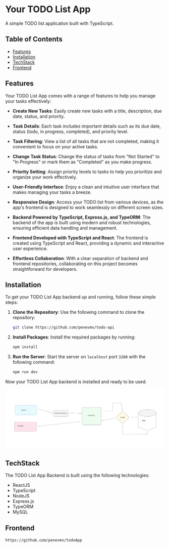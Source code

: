 # Your TODO List App

A simple TODO list application built with TypeScript.

## Table of Contents

- [Features](#features)
- [Installation](#Installation)
- [TechStack](#techstack)
- [Frontend](#frontend)

## Features

Your TODO List App comes with a range of features to help you manage your tasks effectively:

- **Create New Tasks**: Easily create new tasks with a title, description, due date, status, and priority.

- **Task Details**: Each task includes important details such as its due date, status (todo, in progress, completed), and priority level.

- **Task Filtering**: View a list of all tasks that are not completed, making it convenient to focus on your active tasks.

- **Change Task Status**: Change the status of tasks from "Not Started" to "In Progress" or mark them as "Completed" as you make progress.

- **Priority Setting**: Assign priority levels to tasks to help you prioritize and organize your work effectively.

- **User-Friendly Interface**: Enjoy a clean and intuitive user interface that makes managing your tasks a breeze.

- **Responsive Design**: Access your TODO list from various devices, as the app's frontend is designed to work seamlessly on different screen sizes.

- **Backend Powered by TypeScript, Express.js, and TypeORM**: The backend of the app is built using modern and robust technologies, ensuring efficient data handling and management.

- **Frontend Developed with TypeScript and React**: The frontend is created using TypeScript and React, providing a dynamic and interactive user experience.

- **Effortless Collaboration**: With a clear separation of backend and frontend repositories, collaborating on this project becomes straightforward for developers.

## Installation

To get your TODO List App backend up and running, follow these simple steps:

1. **Clone the Repository**: Use the following command to clone the repository:

   ```bash
   git clone https://github.com/penevmx/todo-api
   ```

2. **Install Packages**: Install the required packages by running:

   ```bash
   npm install
   ```

3. **Run the Server**: Start the server on `localhost` port `3200` with the following command:

   ```bash
   npm run dev
   ```

Now your TODO List App backend is installed and ready to be used.

![Alt text](image.png)
## **TechStack**

The TODO List App Backend is built using the following technologies:

- ReactJS
- TypeScript
- NodeJS
- Express.js
- TypeORM
- MySQL


## Frontend

```
https://github.com/penevmx/todoApp
```

